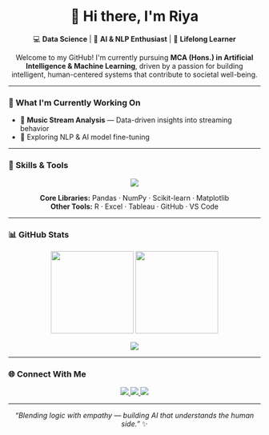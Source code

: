 <h1 align="center">👋 Hi there, I'm Riya </h1>

<p align="center">
  💻 <b>Data Science</b> | 🌙 <b>AI & NLP Enthusiast</b> | 🧠 <b>Lifelong Learner</b>
</p>

<p align="center">
  Welcome to my GitHub! I'm currently pursuing <b>MCA (Hons.) in Artificial Intelligence & Machine Learning</b>,  
  driven by a passion for building intelligent, human-centered systems that contribute to societal well-being.
</p>

---

### 🚀 What I'm Currently Working On  
- 🎵 **Music Stream Analysis** — Data-driven insights into streaming behavior  
- 🧩 Exploring NLP & AI model fine-tuning  

---

### 🧠 Skills & Tools  

<p align="center">
  <img src="https://skillicons.dev/icons?i=python,html,css,git,github,r,vscode,figma,canva,tableau" />
</p>

<p align="center">
  <b>Core Libraries:</b> Pandas · NumPy · Scikit-learn · Matplotlib  
  <br>
  <b>Other Tools:</b> R · Excel · Tableau · GitHub · VS Code
</p>

---

### 📊 GitHub Stats  

<p align="center">
  <img src="https://github-readme-stats.vercel.app/api?username=Riyapal2401&show_icons=true&theme=tokyonight&hide_border=true" height="165">
  <img src="https://github-readme-streak-stats.herokuapp.com/?user=Riyapal2401&theme=tokyonight&hide_border=true" height="165">
</p>

<p align="center">
  <img src="https://github-readme-stats.vercel.app/api/top-langs/?username=Riyapal2401&layout=compact&theme=tokyonight&hide_border=true">
</p>

---

### 🌐 Connect With Me  

<p align="center">
  <a href="https://www.linkedin.com/in/riiyaaaaa2401?utm_source=share&utm_campaign=share_via&utm_content=profile&utm_medium=ios_app">
    <img src="https://img.shields.io/badge/LinkedIn-0077B5?style=for-the-badge&logo=linkedin&logoColor=white" />
  </a>
  <a href="mailto:riyapal2422@gmail.com">
    <img src="https://img.shields.io/badge/Email-D14836?style=for-the-badge&logo=gmail&logoColor=white" />
  </a>
  <a href="https://github.com/Riyapal2401">
    <img src="https://img.shields.io/badge/GitHub-181717?style=for-the-badge&logo=github&logoColor=white" />
  </a>
</p>

---

<p align="center">
  <i>“Blending logic with empathy — building AI that understands the human side.”</i> ✨
</p>


